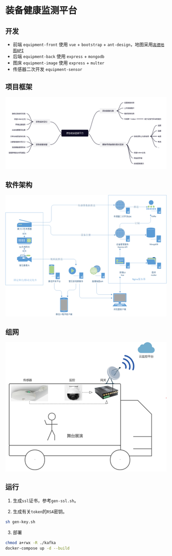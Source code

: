# 装备健康监测平台

## 开发

- 前端 `equipment-front` 使用 `vue` + `bootstrap` + `ant-design`，地图采用[`高德地图API`](https://lbs.amap.com/api/jsapi-v2/guide/webcli/map-vue1)
- 后端 `equipment-back` 使用 `express` + `mongodb`
- 图床 `equipment-image` 使用 `express` + `multer`
- 传感器二次开发 `equipment-sensor`

## 项目框架

![框架](./doc/监测平台.png)
<!-- https://www.processon.com/view/link/61a9dbd5f346fb733cd80d02#map -->

## 软件架构

![架构](./doc/软件架构.png)

## 组网

![组网](./doc/net.png)

## 运行

1. 生成`ssl`证书，参考`gen-ssl.sh`。

2. 生成有关`token`的`RSA`密钥。

```sh
sh gen-key.sh
```

3. 部署

```sh
chmod a+rwx -R ./kafka
docker-compose up -d --build
```
